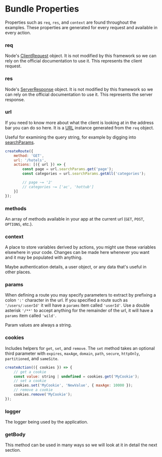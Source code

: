 # Bundle Properties

Properties such as `req`, `res`, and `context` are found throughout the examples. These properties are generated for every request and available in every action.

### req

Node's <a href="https://nodejs.org/api/http.html#class-httpclientrequest" target="_blank">ClientRequest</a> object. It is not modified by this framework so we can rely on the official documentation to use it. This represents the client request.

### res

Node's <a href="https://nodejs.org/api/http.html#class-httpserverresponse" target="_blank">ServerResponse</a> object. It is not modified by this framework so we can rely on the official documentation to use it. This represents the server response.

### url

If you need to know more about what the client is looking at in the address bar you can do so here. It is a [URL](https://developer.mozilla.org/en-US/docs/Web/API/URL) instance generated from the `req` object.

Useful for examining the query string, for example by digging into <a href="https://developer.mozilla.org/en-US/docs/Web/API/URLSearchParams" target="_blank">searchParams</a>.

```javascript
createRoute({
    method: 'GET',
    url: '/hotels',
    actions: [({ url }) => {
        const page = url.searchParams.get('page');
        const categories = url.searchParams.getAll('categories');

        // page ~= '2'
        // categories ~= ['ac', 'hottub']
    }]
});
```

### methods

An array of methods available in your app at the current url (`GET`, `POST`, `OPTIONS`, etc.).

### context

A place to store variables derived by actions, you might use these variables elsewhere in your code. Changes can be made here whenever you want and it may be populated with anything.

Maybe authentication details, a user object, or any data that's useful in other places.

### params

When defining a route you may specify parameters to extract by prefixing a colon `':'` character in the url. If you specified a route such as `'/users/:userId'` it will have a `params` item called `'userId'`. Use a double asterisk `'/**'` to accept anything for the remainder of the url, it will have a `params` item called `'wild'`.

Param values are always a string.

### cookies

Includes helpers for `get`, `set`, and `remove`. The `set` method takes an optional third parameter with `expires`, `maxAge`, `domain`, `path`, `secure`, `httpOnly`, `partitioned`, and `sameSite`.

```javascript
createAction(({ cookies }) => {
    // get a cookie
    const value: string | undefined = cookies.get('MyCookie');
    // set a cookie
    cookies.set('MyCookie', 'NewValue', { maxAge: 10000 });
    // remove a cookie
    cookies.remove('MyCookie');
});
```

### logger

The logger being used by the application.

### getBody

This method can be used in many ways so we will look at it in detail the next section.
